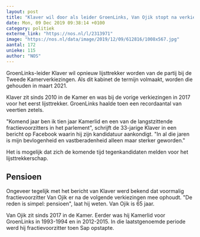 ```yaml
---
layout: post
title: "Klaver wil door als leider GroenLinks, Van Ojik stopt na verkiezingen"
date: Mon, 09 Dec 2019 09:38:14 +0100
category: politiek
externe_link: "https://nos.nl/l/2313971"
image: "https://nos.nl/data/image/2019/12/09/612816/1008x567.jpg"
aantal: 172
unieke: 115
author: "NOS"
---
```


<p>GroenLinks-leider Klaver wil opnieuw lijsttrekker worden van de partij bij de Tweede Kamerverkiezingen. Als dit kabinet de termijn volmaakt, worden die gehouden in maart 2021.</p>
<p>Klaver zit sinds 2010 in de Kamer en was bij de vorige verkiezingen in 2017 voor het eerst lijsttrekker. GroenLinks haalde toen een recordaantal van veertien zetels.</p>
<p>"Komend jaar ben ik tien jaar Kamerlid en een van de langstzittende fractievoorzitters in het parlement", schrijft de 33-jarige Klaver in een bericht op Facebook waarin hij zijn kandidatuur aankondigt. "In al die jaren is mijn bevlogenheid en vastberadenheid alleen maar sterker geworden."</p>
<p>Het is mogelijk dat zich de komende tijd tegenkandidaten melden voor het lijsttrekkerschap.</p>
<h2>Pensioen</h2>
<p>Ongeveer tegelijk met het bericht van Klaver werd bekend dat voormalig fractievoorzitter Van Ojik er na de volgende verkiezingen mee ophoudt. "De reden is simpel: pensioen", laat hij weten. Van Ojik is 65 jaar.</p>
<p>Van Ojik zit sinds 2017 in de Kamer. Eerder was hij Kamerlid voor GroenLinks in 1993-1994 en in 2012-2015. In die laatstgenoemde periode werd hij fractievoorzitter toen Sap opstapte.</p>
